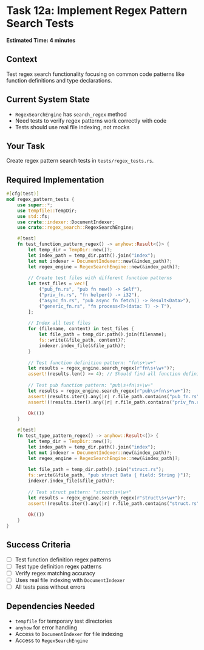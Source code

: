 # Task 12a: Implement Regex Pattern Search Tests

**Estimated Time: 4 minutes**

## Context
Test regex search functionality focusing on common code patterns like function definitions and type declarations.

## Current System State
- `RegexSearchEngine` has `search_regex` method
- Need tests to verify regex patterns work correctly with code
- Tests should use real file indexing, not mocks

## Your Task
Create regex pattern search tests in `tests/regex_tests.rs`.

## Required Implementation

```rust
#[cfg(test)]
mod regex_pattern_tests {
    use super::*;
    use tempfile::TempDir;
    use std::fs;
    use crate::indexer::DocumentIndexer;
    use crate::regex_search::RegexSearchEngine;

    #[test]
    fn test_function_pattern_regex() -> anyhow::Result<()> {
        let temp_dir = TempDir::new()?;
        let index_path = temp_dir.path().join("index");
        let mut indexer = DocumentIndexer::new(&index_path)?;
        let regex_engine = RegexSearchEngine::new(&index_path)?;
        
        // Create test files with different function patterns
        let test_files = vec![
            ("pub_fn.rs", "pub fn new() -> Self"),
            ("priv_fn.rs", "fn helper() -> i32"),
            ("async_fn.rs", "pub async fn fetch() -> Result<Data>"),
            ("generic_fn.rs", "fn process<T>(data: T) -> T"),
        ];
        
        // Index all test files
        for (filename, content) in test_files {
            let file_path = temp_dir.path().join(filename);
            fs::write(&file_path, content)?;
            indexer.index_file(&file_path)?;
        }
        
        // Test function definition pattern: "fn\s+\w+"
        let results = regex_engine.search_regex(r"fn\s+\w+")?;
        assert!(results.len() >= 4); // Should find all function definitions
        
        // Test pub function pattern: "pub\s+fn\s+\w+"
        let results = regex_engine.search_regex(r"pub\s+fn\s+\w+")?;
        assert!(results.iter().any(|r| r.file_path.contains("pub_fn.rs")));
        assert!(!results.iter().any(|r| r.file_path.contains("priv_fn.rs")));
        
        Ok(())
    }

    #[test]
    fn test_type_pattern_regex() -> anyhow::Result<()> {
        let temp_dir = TempDir::new()?;
        let index_path = temp_dir.path().join("index");
        let mut indexer = DocumentIndexer::new(&index_path)?;
        let regex_engine = RegexSearchEngine::new(&index_path)?;
        
        let file_path = temp_dir.path().join("struct.rs");
        fs::write(&file_path, "pub struct Data { field: String }")?;
        indexer.index_file(&file_path)?;
        
        // Test struct pattern: "struct\s+\w+"
        let results = regex_engine.search_regex(r"struct\s+\w+")?;
        assert!(results.iter().any(|r| r.file_path.contains("struct.rs")));
        
        Ok(())
    }
}
```

## Success Criteria
- [ ] Test function definition regex patterns
- [ ] Test type definition regex patterns
- [ ] Verify regex matching accuracy
- [ ] Uses real file indexing with `DocumentIndexer`
- [ ] All tests pass without errors

## Dependencies Needed
- `tempfile` for temporary test directories
- `anyhow` for error handling
- Access to `DocumentIndexer` for file indexing
- Access to `RegexSearchEngine`